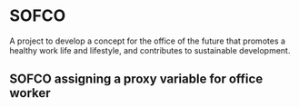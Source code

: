 # SOFCO
A project to develop a concept for the office of the future that promotes a healthy work life and lifestyle, and contributes to sustainable development.

## SOFCO assigning a proxy variable for office worker 




